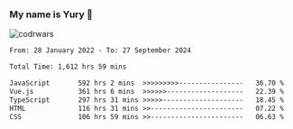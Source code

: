 ### My name is Yury 👋 
![codrwars](https://www.codewars.com/users/litury/badges/micro) 


<!--START_SECTION:waka-->

```txt
From: 28 January 2022 - To: 27 September 2024

Total Time: 1,612 hrs 59 mins

JavaScript       592 hrs 2 mins  >>>>>>>>>----------------   36.70 %
Vue.js           361 hrs 6 mins  >>>>>>-------------------   22.39 %
TypeScript       297 hrs 31 mins >>>>>--------------------   18.45 %
HTML             116 hrs 31 mins >>-----------------------   07.22 %
CSS              106 hrs 59 mins >>-----------------------   06.63 %
```

<!--END_SECTION:waka-->

